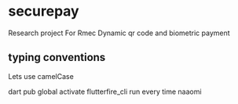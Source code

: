 # securepay
 Research project For Rmec Dynamic qr code and biometric payment

## typing conventions 
Lets use camelCase

dart pub global activate flutterfire_cli
run every time
naaomi